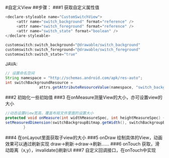 #自定义View
##步骤：
###1 获取自定义属性值
```java
<declare-styleable name="CustomSwitchView">
     <attr name="switch_background" format="reference" />
     <attr name="switch_foreground" format="reference" />
     <attr name="switch_state" format="boolean" />
</declare-styleable>
        
customswitch:switch_background="@drawable/switch_background"
customswitch:switch_foreground="@drawable/switch_foreground"
customswitch:switch_state="true"
```
JAVA:
```java
// 设置命名空间
String namespace = "http://schemas.android.com/apk/res-auto";
int switchBackgroundResource =
               attrs.getAttributeResourceValue(namespace, "switch_background", -1);
 ```
###2 初始化一些初始值
###3 在onMeasure测量View的大小，亦可设置view的大小
```java
//动态设置View宽高，覆盖布局文件里面的设置大小
protected void onMeasure(int widthMeasureSpec, int heightMeasureSpec) {          
setMeasuredDimension(switchBackgroupBitmap.getWidth(), switchBackgroupBitmap.getHeight());
        }
```
###4 在onLayout里面获取子view的大小
###5 onDraw 绘制具体的View，动画效果可以通过刷新实现
      draw->刷新->draw->刷新......
###6 onTouch 获取，滑动距离（x,y），invalidate()刷新UI
###7 自定义回调接口，在onTouch中实现
